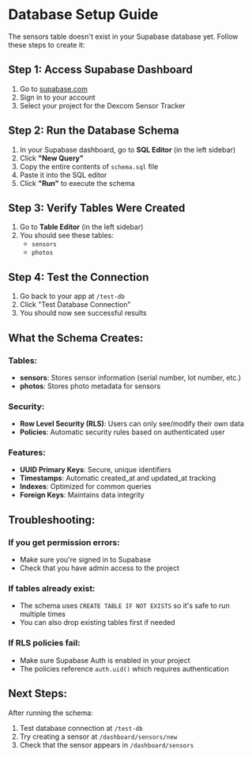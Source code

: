 # Database Setup Guide

The sensors table doesn't exist in your Supabase database yet. Follow these steps to create it:

## Step 1: Access Supabase Dashboard

1. Go to [supabase.com](https://supabase.com)
2. Sign in to your account
3. Select your project for the Dexcom Sensor Tracker

## Step 2: Run the Database Schema

1. In your Supabase dashboard, go to **SQL Editor** (in the left sidebar)
2. Click **"New Query"**
3. Copy the entire contents of `schema.sql` file
4. Paste it into the SQL editor
5. Click **"Run"** to execute the schema

## Step 3: Verify Tables Were Created

1. Go to **Table Editor** (in the left sidebar)
2. You should see these tables:
   - `sensors`
   - `photos`

## Step 4: Test the Connection

1. Go back to your app at `/test-db`
2. Click "Test Database Connection"
3. You should now see successful results

## What the Schema Creates:

### Tables:
- **sensors**: Stores sensor information (serial number, lot number, etc.)
- **photos**: Stores photo metadata for sensors

### Security:
- **Row Level Security (RLS)**: Users can only see/modify their own data
- **Policies**: Automatic security rules based on authenticated user

### Features:
- **UUID Primary Keys**: Secure, unique identifiers
- **Timestamps**: Automatic created_at and updated_at tracking
- **Indexes**: Optimized for common queries
- **Foreign Keys**: Maintains data integrity

## Troubleshooting:

### If you get permission errors:
- Make sure you're signed in to Supabase
- Check that you have admin access to the project

### If tables already exist:
- The schema uses `CREATE TABLE IF NOT EXISTS` so it's safe to run multiple times
- You can also drop existing tables first if needed

### If RLS policies fail:
- Make sure Supabase Auth is enabled in your project
- The policies reference `auth.uid()` which requires authentication

## Next Steps:

After running the schema:
1. Test database connection at `/test-db`
2. Try creating a sensor at `/dashboard/sensors/new`
3. Check that the sensor appears in `/dashboard/sensors`